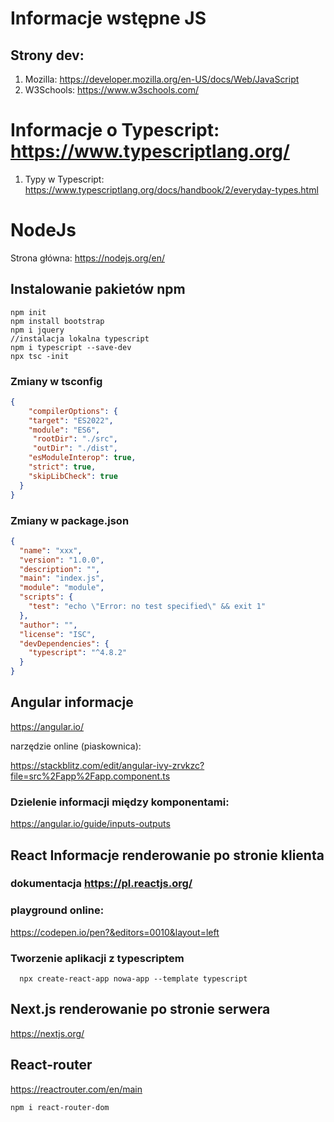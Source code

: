# Informacje wstępne JS

## Strony dev:

1. Mozilla: https://developer.mozilla.org/en-US/docs/Web/JavaScript
2. W3Schools:  https://www.w3schools.com/

# Informacje o Typescript: https://www.typescriptlang.org/

1. Typy w Typescript: https://www.typescriptlang.org/docs/handbook/2/everyday-types.html

# NodeJs

Strona główna: https://nodejs.org/en/

## Instalowanie pakietów npm

```console
npm init
npm install bootstrap
npm i jquery
//instalacja lokalna typescript
npm i typescript --save-dev
npx tsc -init

```

### Zmiany w tsconfig

```json
{
    "compilerOptions": {   
    "target": "ES2022",  
    "module": "ES6",                              
     "rootDir": "./src",   
     "outDir": "./dist",    
    "esModuleInterop": true,  
    "strict": true,  
    "skipLibCheck": true                                
  }
}

```

### Zmiany w package.json

```json
{
  "name": "xxx",
  "version": "1.0.0",
  "description": "",
  "main": "index.js",
  "module": "module",
  "scripts": {
    "test": "echo \"Error: no test specified\" && exit 1"
  },
  "author": "",
  "license": "ISC",
  "devDependencies": {
    "typescript": "^4.8.2"
  }
}

```

## Angular informacje
https://angular.io/

narzędzie online (piaskownica):

https://stackblitz.com/edit/angular-ivy-zrvkzc?file=src%2Fapp%2Fapp.component.ts

### Dzielenie informacji między komponentami:
https://angular.io/guide/inputs-outputs

## React  Informacje renderowanie po stronie klienta

### dokumentacja https://pl.reactjs.org/

### playground online:
https://codepen.io/pen?&editors=0010&layout=left

### Tworzenie aplikacji z typescriptem

```console
  npx create-react-app nowa-app --template typescript
```

## Next.js renderowanie po stronie serwera

https://nextjs.org/


## React-router
https://reactrouter.com/en/main

```console
npm i react-router-dom
```